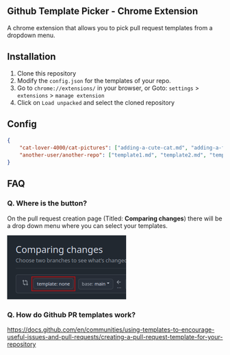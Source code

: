 ## Github Template Picker - Chrome Extension

A chrome extension that allows you to pick pull request templates from a dropdown menu.

## Installation

1. Clone this repository
2. Modify the `config.json` for the templates of your repo. 
2. Go to `chrome://extensions/` in your browser, or Goto: `settings` > `extensions` > `manage extension` 
3. Click on `Load unpacked` and select the cloned repository

## Config

```json
{
    "cat-lover-4000/cat-pictures": ["adding-a-cute-cat.md", "adding-a-fat-cat.md"],
    "another-user/another-repo": ["template1.md", "template2.md", "template3.md"]
}

```

## FAQ

### Q. Where is the button?

On the pull request creation page (Titled: **Comparing changes**) there will be a drop down menu where you can select your templates.

![alt text](img-where-is-the-button.png)


### Q. How do Github PR templates work? 

https://docs.github.com/en/communities/using-templates-to-encourage-useful-issues-and-pull-requests/creating-a-pull-request-template-for-your-repository